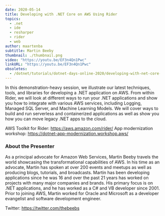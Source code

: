 ```yaml
---
date: 2020-05-14
title: Developing with .NET Core on AWS Using Rider
topics:
  - .net
  - ide
  - resharper
  - rider
  - web
author: maartenba
subtitle: Martin Beeby
thumbnail: ./thumbnail.png
video: "https://youtu.be/EF3n4Qn1Pwc"
linkURL: "https://youtu.be/EF3n4Qn1Pwc"
obsoletes:
  - /dotnet/tutorials/dotnet-days-online-2020/developing-with-net-core-on-aws-using-rider/
---
```


In this demonstration-heavy session, we illustrate our latest techniques, tools, and libraries for developing a .NET application on AWS. From within Rider, we will look at different ways to run your .NET applications and show you how to integrate with various AWS services, including Logging, Managed SQL Server, and Machine Learning Models. We will cover ways to build and run serverless and containerized applications as well as show you how you can move legacy .NET apps to the cloud.

AWS Toolkit for Rider: <https://aws.amazon.com/rider/>
App modernization workshop: <https://dotnet-app-modernization.workshop.aws/>

### About the Presenter

As a principal advocate for Amazon Web Services, Martin Beeby travels the world showcasing the transformational capabilities of AWS. In his time as an advocate, Martin has spoken at over 200 events and meetups as well as producing blogs, tutorials, and broadcasts. Martin has been developing applications since he was 16 and over the past 21 years has worked on projects with many major companies and brands. His primary focus is on .NET applications, and he has worked as a C# and VB developer since 2001. Prior to joining AWS, Martin worked for Oracle and Microsoft as a developer evangelist and software development engineer.

Twitter: <https://twitter.com/thebeebs>
